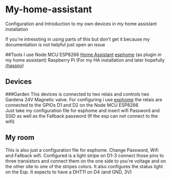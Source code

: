 # My-home-assistant
Configuration and Introduction to my own devices in my home assistant installation

If you're intressting in using parts of this but don't get it because my documentation is not helpful just open an issue

##Tools I use
Node MCU ESP8266
[Home Assistant](https://hass.io)
[esphome](https://esphome.io) (as plugin in my home assistant)
Raspberry Pi (For my HA installation and later hopefully [rhasspy](https://github.com/rhasspy))

## Devices

###Garden
This devices is connected to two relais and controls two Gardena 24V Magnetic valve.
For configuring i use [esphome](https://esphome.io) the relais are connected to the GPIOs D1 and D2 on the Node MCU ESP8266  
Just take my configuration file for esphome and insert wifi Password and SSID as well as the Fallback password (If the esp can not connect to the wifi)

## My room
This is also just a configuration file for esphome. Change Password, Wifi and Fallback wifi.
Configured is a light stripe on D1-3 connect those pins to three transistors and connect them on the one side to you're voltage and on the other site to one of the stripes colors.
It also configures the status light on the Esp.
It expects to have a DHT11 on D4 (and GND, 3V)
